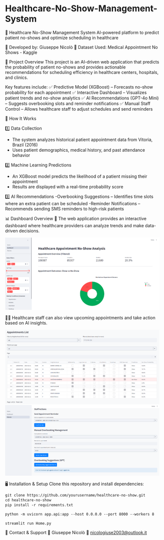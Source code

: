# Healthcare-No-Show-Management-System

🏥 Healthcare No-Show Management System
AI-powered platform to predict patient no-shows and optimize scheduling in healthcare

📅 Developed by: Giuseppe Nicolò
📄 Dataset Used: Medical Appointment No Shows - Kaggle

🚀 Project Overview
This project is an AI-driven web application that predicts the probability of patient no-shows and provides actionable recommendations for scheduling efficiency in healthcare centers, hospitals, and clinics.

Key features include:
✅ Predictive Model (XGBoost) – Forecasts no-show probability for each appointment
✅ Interactive Dashboard – Visualizes patient trends and no-show analytics
✅ AI Recommendations (GPT-4o Mini) – Suggests overbooking slots and reminder notifications
✅ Manual Staff Control – Allows healthcare staff to adjust schedules and send reminders

🎯 How It Works

1️⃣ Data Collection
- The system analyzes historical patient appointment data from Vitoria, Brazil (2016)
- Uses patient demographics, medical history, and past attendance behavior
  
2️⃣ Machine Learning Predictions
- An XGBoost model predicts the likelihood of a patient missing their appointment
- Results are displayed with a real-time probability score
  
3️⃣ AI Recommendations
-Overbooking Suggestions – Identifies time slots where an extra patient can be scheduled
-Reminder Notifications – Recommends sending SMS reminders to high-risk patients

📊 Dashboard Overview
👀 The web application provides an interactive dashboard where healthcare providers can analyze trends and make data-driven decisions.

![Dashboard Screenshot](Images/img1.png)

👨‍⚕️ Healthcare staff can also view upcoming appointments and take action based on AI insights.

![Appointment list](Images/img3.png)
![AI Recommendation](Images/img2.png)

🖥 Installation & Setup
Clone this repository and install dependencies:
```
git clone https://github.com/yourusername/healthcare-no-show.git
cd healthcare-no-show
pip install -r requirements.txt
```

```
python -m uvicorn app.api:app --host 0.0.0.0 --port 8000 --workers 8  
```
```
streamlit run Home.py    
```

📩 Contact & Support
💼 Giuseppe Nicolò
📧 nicologiuse2003@outlook.it
